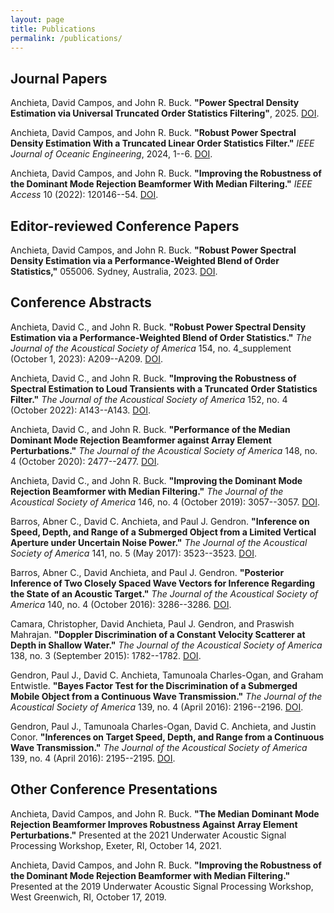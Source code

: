 ```yaml
---
layout: page
title: Publications
permalink: /publications/
---
```

## Journal Papers
Anchieta, David Campos, and John R. Buck. **"Power Spectral Density Estimation via Universal Truncated Order Statistics Filtering"**, 2025. [DOI](https://doi.org/10.48550/arXiv.2509.16359).

Anchieta, David Campos, and John R. Buck. **"Robust Power Spectral Density Estimation With a Truncated Linear Order Statistics Filter."** *IEEE Journal of Oceanic Engineering*, 2024, 1--6. [DOI](https://doi.org/10.1109/JOE.2024.3463700).

Anchieta, David Campos, and John R. Buck. **"Improving the Robustness of the Dominant Mode Rejection Beamformer With Median Filtering."** *IEEE Access* 10 (2022): 120146--54. [DOI](https://doi.org/10.1109/ACCESS.2022.3221954).

## Editor-reviewed Conference Papers

Anchieta, David Campos, and John R. Buck. **"Robust Power Spectral Density Estimation via a Performance-Weighted Blend of Order Statistics,"** 055006. Sydney, Australia, 2023. [DOI](https://doi.org/10.1121/2.0001849).

## Conference Abstracts
Anchieta, David C., and John R. Buck. **"Robust Power Spectral Density Estimation via a Performance-Weighted Blend of Order Statistics."** *The Journal of the Acoustical Society of America* 154, no. 4_supplement (October 1, 2023): A209--A209. [DOI](https://doi.org/10.1121/10.0023303).

Anchieta, David C., and John R. Buck. **"Improving the Robustness of Spectral Estimation to Loud Transients with a Truncated Order Statistics Filter."** *The Journal of the Acoustical Society of America* 152, no. 4 (October 2022): A143--A143. [DOI](https://doi.org/10.1121/10.0015832).

Anchieta, David C., and John R. Buck. **"Performance of the Median Dominant Mode Rejection Beamformer against Array Element Perturbations."** *The Journal of the Acoustical Society of America* 148, no. 4 (October 2020): 2477--2477. [DOI](https://doi.org/10.1121/1.5146864).

Anchieta, David C., and John R. Buck. **"Improving the Dominant Mode Rejection Beamformer with Median Filtering."** *The Journal of the Acoustical Society of America* 146, no. 4 (October 2019): 3057--3057. [DOI](https://doi.org/10.1121/1.5137606).

Barros, Abner C., David C. Anchieta, and Paul J. Gendron. **"Inference on Speed, Depth, and Range of a Submerged Object from a Limited Vertical Aperture under Uncertain Noise Power."** *The Journal of the Acoustical Society of America* 141, no. 5 (May 2017): 3523--3523. [DOI](https://doi.org/10.1121/1.4987420).

Barros, Abner C., David Anchieta, and Paul J. Gendron. **"Posterior Inference of Two Closely Spaced Wave Vectors for Inference Regarding the State of an Acoustic Target."** *The Journal of the Acoustical Society of America* 140, no. 4 (October 2016): 3286--3286. [DOI](https://doi.org/10.1121/1.4970443).

Camara, Christopher, David Anchieta, Paul J. Gendron, and Praswish Mahrajan. **"Doppler Discrimination of a Constant Velocity Scatterer at Depth in Shallow Water."** *The Journal of the Acoustical Society of America* 138, no. 3 (September 2015): 1782--1782. [DOI](https://doi.org/10.1121/1.4933645).

Gendron, Paul J., David C. Anchieta, Tamunoala Charles-Ogan, and Graham Entwistle. **"Bayes Factor Test for the Discrimination of a Submerged Mobile Object from a Continuous Wave Transmission."** *The Journal of the Acoustical Society of America* 139, no. 4 (April 2016): 2196--2196. [DOI](https://doi.org/10.1121/1.4950543).

Gendron, Paul J., Tamunoala Charles-Ogan, David C. Anchieta, and Justin Conor. **"Inferences on Target Speed, Depth, and Range from a Continuous Wave Transmission."** *The Journal of the Acoustical Society of America* 139, no. 4 (April 2016): 2195--2195. [DOI](https://doi.org/10.1121/1.4950538).

## Other Conference Presentations

Anchieta, David Campos, and John R. Buck. **"The Median Dominant Mode Rejection Beamformer Improves Robustness Against Array Element Perturbations."** Presented at the 2021 Underwater Acoustic Signal Processing Workshop, Exeter, RI, October 14, 2021.

Anchieta, David Campos, and John R. Buck. **"Improving the Robustness of the Dominant Mode Rejection Beamformer with Median Filtering."** Presented at the 2019 Underwater Acoustic Signal Processing Workshop, West Greenwich, RI, October 17, 2019.

